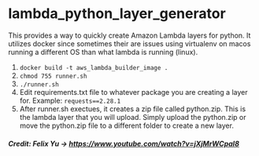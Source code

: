 # lambda_python_layer_generator

This provides a way to quickly create Amazon Lambda layers for python. It utilizes docker since sometimes their are issues using virtualenv on macos running a different OS than what lambda is running (linux).

1. ```docker build -t aws_lambda_builder_image .```
2. ```chmod 755 runner.sh```
3. ```./runner.sh```
4. Edit requirements.txt file to whatever package you are creating a layer for. Example: ```requests==2.28.1```
5. After runner.sh exectues, it creates a zip file called python.zip. This is the lambda layer that you will upload. Simply upload the python.zip or move the python.zip file to a different folder to create a new layer.


##### Credit: Felix Yu -> https://www.youtube.com/watch?v=jXjMrWCpaI8
